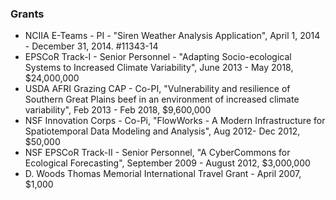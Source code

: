 ### Grants

* NCIIA E-Teams - PI - "Siren Weather Analysis Application", April 1, 2014 - December 31, 2014. #11343-14
* EPSCoR Track-I - Senior Personnel - "Adapting Socio-ecological Systems to Increased Climate Variability", June 2013 - May 2018, $24,000,000
* USDA AFRI Grazing CAP - Co-PI, "Vulnerability and resilience of Southern Great Plains beef in an environment of increased climate variability", Feb 2013 - Feb 2018, $9,600,000  
* NSF Innovation Corps - Co-Pi, "FlowWorks - A Modern Infrastructure for Spatiotemporal Data Modeling and Analysis", Aug 2012- Dec 2012, $50,000
* NSF EPSCoR Track-II - Senior Personnel, "A CyberCommons for Ecological Forecasting", September 2009 - August 2012, $3,000,000
* D. Woods Thomas Memorial International Travel Grant - April 2007, $1,000
